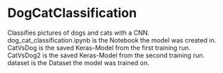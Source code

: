 # DogCatClassification
Classifies pictures of dogs and cats with a CNN.  
dog_cat_classification.ipynb is the Notebook the model was created in.  
CatVsDog is the saved Keras-Model from the first training run.  
CatVsDog2 is the saved Keras-Model from the second training run.  
dataset is the Dataset the model was trained on.  
